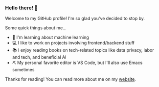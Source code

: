 ### Hello there! 👋

Welcome to my GitHub profile! I'm so glad you've decided to stop by.

Some quick things about me...
- 🤖 I'm learning about machine learning
- 💻 I like to work on projects involving frontend/backend stuff
- 📚 I enjoy reading books on tech-related topics like data privacy, labor and tech, and beneficial AI
- ⛏ My personal favorite editor is VS Code, but I'll also use Emacs sometimes

Thanks for reading! You can read more about me on my [website](https://jasonjewik.com).
